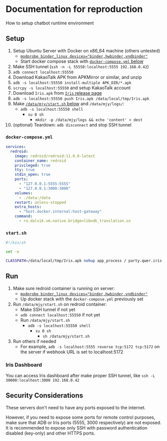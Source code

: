 # Documentation for reproduction

How to setup chatbot runtime environment

## Setup

1. Setup Ubuntu Server with Docker on x86_64 machine (others untested)
    - [`modprobe binder_linux devices="binder,hwbinder,vndbinder"`](https://github.com/remote-android/redroid-doc)
    - Start docker compose stack with [`docker-compose.yml` below](#docker-composeyml)
2. Make SSH tunnel (`ssh -n -L 55550:localhost:5555 192.168.0.42`)
3. `adb connect localhost:55550`
4. Download KakaoTalk APK from APKMirror or similar, and unzip
5. `adb -s localhost:55550 install-multiple APK_DIR/*.apk`
6. `scrcpy -s localhost:55550` and setup KakaoTalk account
7. Download `Iris.apk` from [`Iris` release page](https://github.com/dolidolih/Iris/releases)
8. `adb -s localhost:55550 push Iris.apk /data/local/tmp/Iris.apk`
9. Make [`/data/mjy/start.sh` below](#startsh) and `/data/mjy/logs/`:
    - `adb -s localhost:55550 shell`
        - `su 0 sh`
            - `mkdir -p /data/mjy/logs && echo 'content' > dest`
10. (optional) Teardown: `adb disconnect` and stop SSH tunnel

### `docker-compose.yml`

```yml
services:
  redroid:
    image: redroid/redroid:11.0.0-latest
    container_name: redroid
    privileged: true
    tty: true
    stdin_open: true
    ports:
      - "127.0.0.1:5555:5555"
      - "127.0.0.1:3000:3000"
    volumes:
      - ./data:/data
    restart: unless-stopped
    extra_hosts:
      - "host.docker.internal:host-gateway"
    command:
      - ro.dalvik.vm.native.bridge=libndk_translation.so
```

### `start.sh`

```sh
#!/bin/sh

set -e

CLASSPATH=/data/local/tmp/Iris.apk nohup app_process / party.qwer.iris.Main >> /data/mjy/logs/stdout.log 2>> /data/mjy/logs/stderr.log &
```

## Run

1. Make sure redroid container is running on server:
    - [`modprobe binder_linux devices="binder,hwbinder,vndbinder"`](https://github.com/remote-android/redroid-doc)
    - Up docker stack with the `docker-compose.yml` previously set
2. Run `/data/mjy/start.sh` on redroid container:
    - Make SSH tunnel if not yet
    - `adb connect localhost:55550` if not yet
    - Run `/data/mjy/start.sh`
        - `adb -s localhost:55550 shell`
            - `su 0 sh`
                - `sh /data/mjy/start.sh`
3. Run others if needed
    - For example, `adb -s localhost:5555 reverse tcp:5172 tcp:5172` on the server if webhook URL is set to localhost:5172

### Iris Dashboard

You can access Iris dashboard after make proper SSH tunnel, like `ssh -L 30000:localhost:3000 192.168.0.42`

## Security Considerations

These servers don't need to have any ports exposed to the internet.

However, if you need to expose some ports for remote control purposes,
make sure that ADB or Iris ports (5555, 3000 respectively) are not exposed.  
It is recommended to expose only SSH with password authentication disabled (key-only) and other HTTPS ports.
